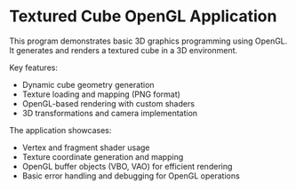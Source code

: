 # Textured Cube OpenGL Application

This program demonstrates basic 3D graphics programming using OpenGL. It generates and renders a textured cube in a 3D environment.

Key features:
- Dynamic cube geometry generation
- Texture loading and mapping (PNG format)
- OpenGL-based rendering with custom shaders
- 3D transformations and camera implementation

The application showcases:
- Vertex and fragment shader usage
- Texture coordinate generation and mapping
- OpenGL buffer objects (VBO, VAO) for efficient rendering
- Basic error handling and debugging for OpenGL operations